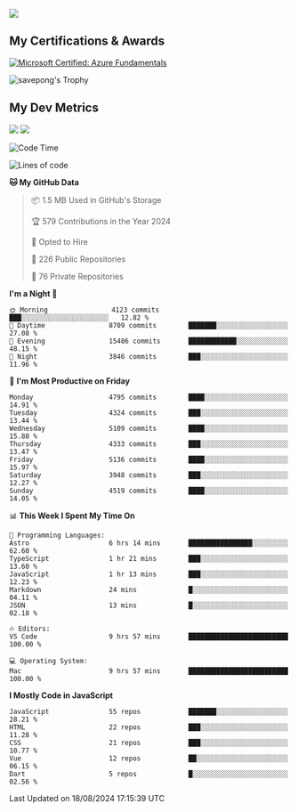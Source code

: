 [<img src="https://img.shields.io/badge/linkedin-%230077B5.svg?&style=for-the-badge&logo=linkedin&logoColor=white" />](https://www.linkedin.com/in/savepong)

<!--
[<img src="https://img.shields.io/badge/pongsiri.pisutakarathada.com-%230077B5.svg?&style=for-the-badge&color=orange" />](https://pongsiri.pisutakarathada.com)
[<img src="https://img.shields.io/badge/apps.saveworld.co-%230077B5.svg?&style=for-the-badge&color=2aa889" />](https://apps.saveworld.co)

[![savepong' github stats](https://github-readme-stats.vercel.app/api?username=savepong&show_icons=true&count_private=true&theme=gotham&hide_border=true&bg_color=00000000&text_color=768390FF)](https://pongsiri.pisutakarathada.com/posts/stats)

[![GitHub Streak](https://github-readme-streak-stats.herokuapp.com?user=savepong&theme=gotham&hide_border=true&background=00000000&dates=768390FF)](https://pongsiri.pisutakarathada.com/posts/stats)

[![Top Langs](https://github-readme-stats.vercel.app/api/top-langs/?username=savepong&layout=compact&langs_count=10&theme=gotham&hide_border=true&bg_color=00000000&text_color=768390FF)](https://pongsiri.pisutakarathada.com/posts/stats)

<!-- [![savepong's wakatime stats](https://github-readme-stats.vercel.app/api/wakatime?username=@savepong&layout=default&theme=gotham&hide_border=true&bg_color=00000000&text_color=768390FF)](https://pongsiri.pisutakarathada.com/posts/stats) -->

## My Certifications & Awards

<!--START_SECTION:badges-->
[![Microsoft Certified: Azure Fundamentals](https://images.credly.com/size/160x160/images/be8fcaeb-c769-4858-b567-ffaaa73ce8cf/image.png)](http://www.credly.com/badges/7b0e170b-852d-4d35-bea2-213eceae599c "Microsoft Certified: Azure Fundamentals")

![savepong's Trophy](https://github-profile-trophy.vercel.app/?username=savepong&theme=flat&rank=SECRET,SSS,SS,S,AAA,AA,A&margin-w=15&no-bg=true&no-frame=true)

## My Dev Metrics

[![](https://komarev.com/ghpvc/?username=savepong&color=blue&label=Profile%20Views)](https://github.com/savepong)
[![](https://img.shields.io/github/followers/savepong?label=GitHub%20Followers)](https://github.com/savepong)

<!--START_SECTION:waka-->
![Code Time](http://img.shields.io/badge/Code%20Time-1%2C521%20hrs%2023%20mins-blue)

![Lines of code](https://img.shields.io/badge/From%20Hello%20World%20I%27ve%20Written-65.0%20million%20lines%20of%20code-blue)

**🐱 My GitHub Data** 

> 📦 1.5 MB Used in GitHub's Storage 
 > 
> 🏆 579 Contributions in the Year 2024
 > 
> 💼 Opted to Hire
 > 
> 📜 226 Public Repositories 
 > 
> 🔑 76 Private Repositories 
 > 
**I'm a Night 🦉** 

```text
🌞 Morning                4123 commits        ███░░░░░░░░░░░░░░░░░░░░░░   12.82 % 
🌆 Daytime                8709 commits        ███████░░░░░░░░░░░░░░░░░░   27.08 % 
🌃 Evening                15486 commits       ████████████░░░░░░░░░░░░░   48.15 % 
🌙 Night                  3846 commits        ███░░░░░░░░░░░░░░░░░░░░░░   11.96 % 
```
📅 **I'm Most Productive on Friday** 

```text
Monday                   4795 commits        ████░░░░░░░░░░░░░░░░░░░░░   14.91 % 
Tuesday                  4324 commits        ███░░░░░░░░░░░░░░░░░░░░░░   13.44 % 
Wednesday                5109 commits        ████░░░░░░░░░░░░░░░░░░░░░   15.88 % 
Thursday                 4333 commits        ███░░░░░░░░░░░░░░░░░░░░░░   13.47 % 
Friday                   5136 commits        ████░░░░░░░░░░░░░░░░░░░░░   15.97 % 
Saturday                 3948 commits        ███░░░░░░░░░░░░░░░░░░░░░░   12.27 % 
Sunday                   4519 commits        ████░░░░░░░░░░░░░░░░░░░░░   14.05 % 
```


📊 **This Week I Spent My Time On** 

```text
💬 Programming Languages: 
Astro                    6 hrs 14 mins       ████████████████░░░░░░░░░   62.60 % 
TypeScript               1 hr 21 mins        ███░░░░░░░░░░░░░░░░░░░░░░   13.60 % 
JavaScript               1 hr 13 mins        ███░░░░░░░░░░░░░░░░░░░░░░   12.23 % 
Markdown                 24 mins             █░░░░░░░░░░░░░░░░░░░░░░░░   04.11 % 
JSON                     13 mins             █░░░░░░░░░░░░░░░░░░░░░░░░   02.18 % 

🔥 Editors: 
VS Code                  9 hrs 57 mins       █████████████████████████   100.00 % 

💻 Operating System: 
Mac                      9 hrs 57 mins       █████████████████████████   100.00 % 
```

**I Mostly Code in JavaScript** 

```text
JavaScript               55 repos            ███████░░░░░░░░░░░░░░░░░░   28.21 % 
HTML                     22 repos            ███░░░░░░░░░░░░░░░░░░░░░░   11.28 % 
CSS                      21 repos            ███░░░░░░░░░░░░░░░░░░░░░░   10.77 % 
Vue                      12 repos            ██░░░░░░░░░░░░░░░░░░░░░░░   06.15 % 
Dart                     5 repos             █░░░░░░░░░░░░░░░░░░░░░░░░   02.56 % 
```

 Last Updated on 18/08/2024 17:15:39 UTC
<!--END_SECTION:waka-->

<!--
**savepong/savepong** is a ✨ _special_ ✨ repository because its `README.md` (this file) appears on your GitHub profile.

Here are some ideas to get you started:

- 🔭 I’m currently working on WebComponents and TypeScript.
- 🌱 I’m currently learning ...
- 👯 I’m looking to collaborate on ...
- 🤔 I’m looking for help with ...
- 💬 Ask me about ...
- 📫 How to reach me: ...
- 😄 Pronouns: ...
- ⚡ Fun fact: ...
-->
